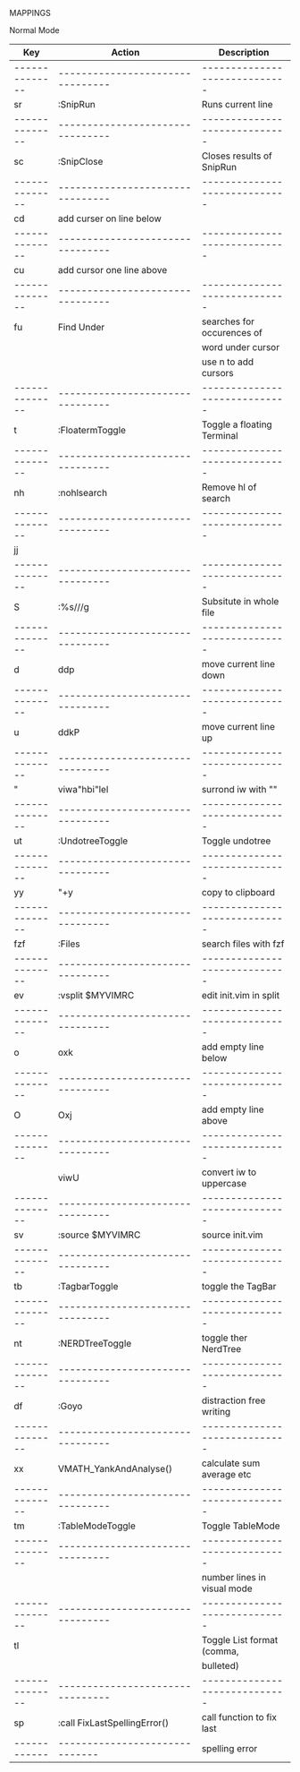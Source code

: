 MAPPINGS

Normal Mode

| Key          | Action                         | Description                 |
|--------------|--------------------------------|-----------------------------|
|--------------|--------------------------------|-----------------------------|
| <leader>sr   | :SnipRun                       | Runs current line           |
|--------------|--------------------------------|-----------------------------|
| <leader>sc   | :SnipClose                     | Closes results of SnipRun   |
|--------------|--------------------------------|-----------------------------|
| <leader>cd   | add curser on line below       |                             |
|--------------|--------------------------------|-----------------------------|
| <leader>cu   | add cursor one line above      |                             |
|--------------|--------------------------------|-----------------------------|
| <leader>fu   | Find Under                     | searches for occurences of  |
|              |                                | word under cursor           |
|              |                                | use n to add cursors        |
|--------------|--------------------------------|-----------------------------|
| <leader>t    | :FloatermToggle                | Toggle a floating Terminal  |
|--------------|--------------------------------|-----------------------------|
| nh           | :nohlsearch<CR>                | Remove hl of search         |
|--------------|--------------------------------|-----------------------------|
| jj           | <ESC>                          |                             |
|--------------|--------------------------------|-----------------------------|
| S            | :%s///g<LEFT><LEFT><LEFT>      | Subsitute in whole file     |
|--------------|--------------------------------|-----------------------------|
| <leader>d    | ddp                            | move current line down      |
|--------------|--------------------------------|-----------------------------|
| <leader>u    | ddkP                           | move current line up        |
|--------------|--------------------------------|-----------------------------|
| <leader>"    | viw<esc>a"<esc>hbi"<esc>lel    | surrond iw with ""          |
|--------------|--------------------------------|-----------------------------|
| <leader>ut   | :UndotreeToggle                | Toggle undotree             |
|--------------|--------------------------------|-----------------------------|
| <leader>yy   | "+y                            | copy to clipboard           |
|--------------|--------------------------------|-----------------------------|
| fzf          | :Files<CR>                     | search files with fzf       |
|--------------|--------------------------------|-----------------------------|
| <leader>ev   | :vsplit $MYVIMRC<cr>           | edit init.vim in split      |
|--------------|--------------------------------|-----------------------------|
| <leader>o    | o<ESC>xk                       | add empty line below        |
|--------------|--------------------------------|-----------------------------|
| <leader>O    | O<ESC>xj                       | add empty line above        |
|--------------|--------------------------------|-----------------------------|
| <c-u>        | viwU<ESC>                      | convert iw to uppercase     |
|--------------|--------------------------------|-----------------------------|
| <leader>sv   | :source $MYVIMRC               | source init.vim             |
|--------------|--------------------------------|-----------------------------|
| <leader>tb   | :TagbarToggle<CR>              | toggle the TagBar           |
|--------------|--------------------------------|-----------------------------|
| <leader>nt   | :NERDTreeToggle<CR>            | toggle ther NerdTree        |
|--------------|--------------------------------|-----------------------------|
| <leader>df   | :Goyo<CR>                      | distraction free writing    |
|--------------|--------------------------------|-----------------------------|
| xx           | VMATH_YankAndAnalyse()         | calculate sum average etc   |
|--------------|--------------------------------|-----------------------------|
| <leader>tm   | :TableModeToggle               | Toggle TableMode            |
|--------------|--------------------------------|-----------------------------|
| <S-TAB>      |                                | number lines in visual mode |
|--------------|--------------------------------|-----------------------------|
| <leader>tl   |                                | Toggle List format (comma,  |
|              |                                | bulleted)                   |
|--------------|--------------------------------|-----------------------------|
| <leader>sp   | :call FixLastSpellingError()   | call function to fix last   |
| ------------ | ------------------------------ | spelling error              |
